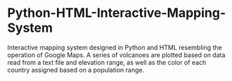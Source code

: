 # Python-HTML-Interactive-Mapping-System
Interactive mapping system designed in Python and HTML resembling the operation of Google Maps. A series of volcanoes are plotted based on data read from a text file and elevation range, as well as the color of each country assigned based on a population range. 
